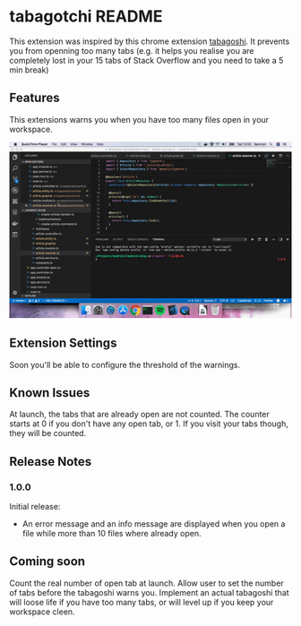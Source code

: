 # tabagotchi README

This extension was inspired by this chrome extension [tabagoshi](http://tabagotcchi.com/). It prevents you from openning too many tabs (e.g. it helps you realise you are completely lost in your 15 tabs of Stack Overflow and you need to take a 5 min break)

## Features

This extensions warns you when you have too many files open in your workspace.

![Clean your workspace indo](images/example.gif)

## Extension Settings

Soon you'll be able to configure the threshold of the warnings.

## Known Issues

At launch, the tabs that are already open are not counted. The counter starts at 0 if you don't have any open tab, or 1. If you visit your tabs though, they will be counted.

## Release Notes

### 1.0.0

Initial release:

- An error message and an info message are displayed when you open a file while more than 10 files where already open.

## Coming soon

Count the real number of open tab at launch.
Allow user to set the number of tabs before the tabagoshi warns you.
Implement an actual tabagoshi that will loose life if you have too many tabs, or will level up if you keep your workspace cleen.
